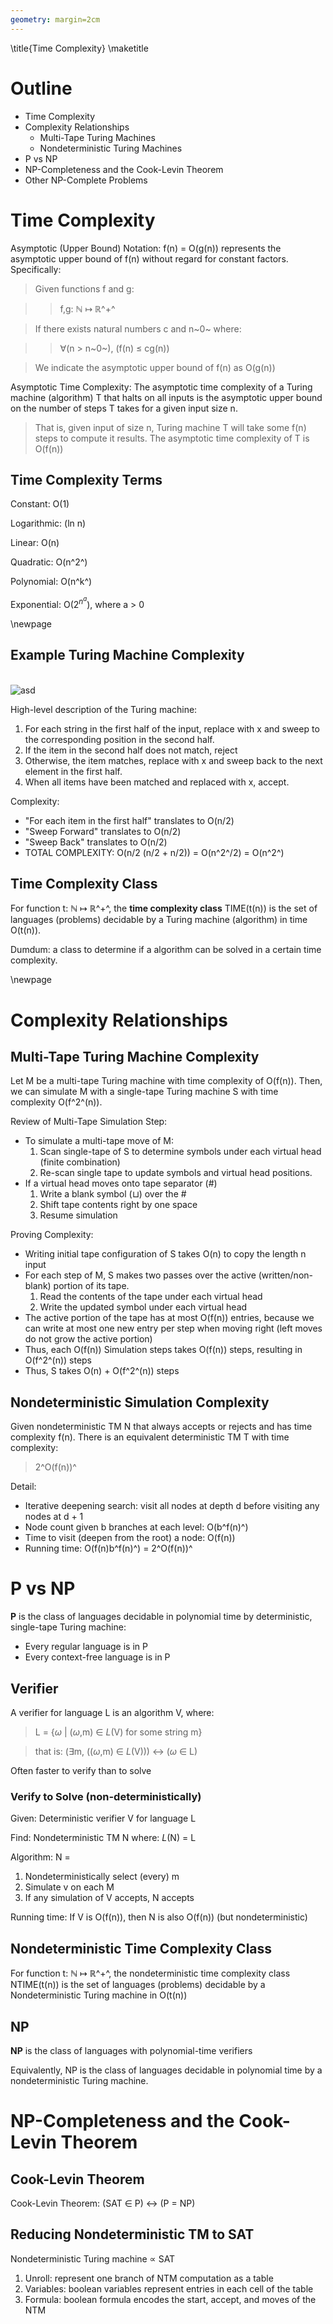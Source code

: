 ```yaml
---
geometry: margin=2cm
---
```


\title{Time Complexity} 
\maketitle

# Outline 

- Time Complexity 
- Complexity Relationships 
    - Multi-Tape Turing Machines
    - Nondeterministic Turing Machines
- P vs NP 
- NP-Completeness and the Cook-Levin Theorem 
- Other NP-Complete Problems

# Time Complexity 

Asymptotic (Upper Bound) Notation: f(n) = O(g(n)) represents the asymptotic upper bound of f(n) without regard for constant factors. Specifically: 

> Given functions f and g: 

>> f,g: $\mathbb{N}$ $\mapsto$ $\mathbb{R}$^+^

> If there exists natural numbers c and n~0~ where: 

>> $\forall$(n > n~0~), (f(n) $\le$ cg(n))

> We indicate the asymptotic upper bound of f(n) as O(g(n))

Asymptotic Time Complexity: The asymptotic time complexity of a Turing machine (algorithm) T that halts on all inputs is the asymptotic upper bound on the number of steps T takes for a given input size n. 

> That is, given input of size n, Turing machine T will take some f(n) steps to compute it results. The asymptotic time complexity of T is O(f(n))

## Time Complexity Terms

Constant: O(1)

Logarithmic: (ln n) 

Linear: O(n) 

Quadratic: O(n^2^)

Polynomial: O(n^k^) 

Exponential: O($2^{n^{a}}$), where a > 0

\newpage

## Example Turing Machine Complexity

\
![asd](images/tmcomplex.png)

High-level description of the Turing machine: 

1. For each string in the first half of the input, replace with x and sweep to the corresponding position in the second half. 
2. If the item in the second half does not match, reject
3. Otherwise, the item matches, replace with x and sweep back to the next element in the first half. 
4. When all items have been matched and replaced with x, accept. 

Complexity: 

- "For each item in the first half" translates to O(n/2)
- "Sweep Forward" translates to O(n/2)
- "Sweep Back" translates to O(n/2) 
- TOTAL COMPLEXITY: O(n/2 (n/2 + n/2)) = O(n^2^/2) = O(n^2^)

## Time Complexity Class

For function t: $\mathbb{N}$ $\mapsto$ $\mathbb{R}$^+^, the **time complexity class** TIME(t(n)) is the set of languages (problems) decidable by a Turing machine (algorithm) in time O(t(n)). 

Dumdum: a class to determine if a algorithm can be solved in a certain time complexity.

\newpage

# Complexity Relationships

## Multi-Tape Turing Machine Complexity

Let M be a multi-tape Turing machine with time complexity of O(f(n)). Then, we can simulate M with a single-tape Turing machine S with time complexity O(f^2^(n)). 

Review of Multi-Tape Simulation Step: 

- To simulate a multi-tape move of M: 
    1. Scan single-tape of S to determine symbols under each virtual head (finite combination) 
    2. Re-scan single tape to update symbols and virtual head positions. 
- If a virtual head moves onto tape separator (#) 
    1. Write a blank symbol ($\sqcup$) over the #
    2. Shift tape contents right by one space
    3. Resume simulation

Proving Complexity: 

- Writing initial tape configuration of S takes O(n) to copy the length n input
- For each step of M, S makes two passes over the active (written/non-blank) portion of its tape. 
    1. Read the contents of the tape under each virtual head
    2. Write the updated symbol under each virtual head
- The active portion of the tape has at most O(f(n)) entries, because we can write at most one new entry per step when moving right (left moves do not grow the active portion)
- Thus, each O(f(n)) Simulation steps takes O(f(n)) steps, resulting in O(f^2^(n)) steps
- Thus, S takes O(n) + O(f^2^(n)) steps

## Nondeterministic Simulation Complexity

Given nondeterministic TM N that always accepts or rejects and has time complexity f(n). There is an equivalent deterministic TM T with time complexity:

> 2^O(f(n))^

Detail: 

- Iterative deepening search: visit all nodes at depth d before visiting any nodes at d + 1
- Node count given b branches at each level: O(b^f(n)^) 
- Time to visit (deepen from the root) a node: O(f(n))
- Running time: O(f(n)b^f(n)^) = 2^O(f(n))^

# P vs NP

**P** is the class of languages decidable in polynomial time by deterministic, single-tape Turing machine: 

- Every regular language is in P
- Every context-free language is in P 

## Verifier

A verifier for language L is an algorithm V, where: 

> L = {$\omega$ | ($\omega$,m) $\in$ *L*(V) for some string m}

> that is: ($\exists$m, (($\omega$,m) $\in$ *L*(V))) $\leftrightarrow$ ($\omega$ $\in$ L)

Often faster to verify than to solve

### Verify to Solve (non-deterministically) 
  
Given: Deterministic verifier V for language L 

Find: Nondeterministic TM N where: *L*(N) = L 

Algorithm: N = 
    
1. Nondeterministically select (every) m
2. Simulate v on each M
3. If any simulation of V accepts, N accepts

Running time: If V is O(f(n)), then N is also O(f(n)) (but nondeterministic) 

## Nondeterministic Time Complexity Class

For function t: $\mathbb{N}$ $\mapsto$ $\mathbb{R}$^+^, the nondeterministic time complexity class NTIME(t(n)) is the set of languages (problems) decidable by a Nondeterministic Turing machine in O(t(n))

## NP 
 
**NP** is the class of languages with polynomial-time verifiers

Equivalently, NP is the class of languages decidable in polynomial time by a nondeterministic Turing machine. 

# NP-Completeness and the Cook-Levin Theorem 

## Cook-Levin Theorem

Cook-Levin Theorem: (SAT $\in$ P) $\leftrightarrow$ (P = NP)

## Reducing Nondeterministic TM to SAT

Nondeterministic Turing machine $\propto$ SAT

1. Unroll: represent one branch of NTM computation as a table 
2. Variables: boolean variables represent entries in each cell of the table
3. Formula: boolean formula encodes the start, accept, and moves of the NTM 


